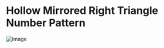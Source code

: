 # Hollow Mirrored Right Triangle Number Pattern
![image](https://user-images.githubusercontent.com/75837613/135950643-b2842189-d6f3-46de-ae36-f17d61929fdd.png)
